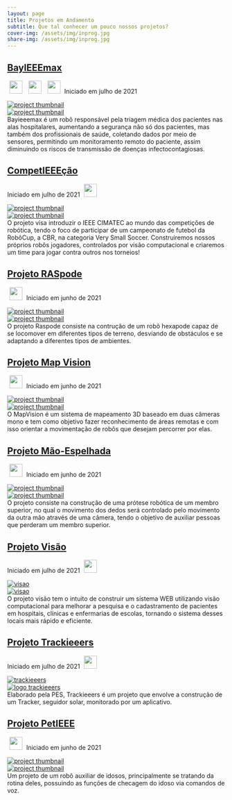 ```yaml
---
layout: page
title: Projetos em Andamento
subtitle: Que tal conhecer um pouco nossos projetos?
cover-img: /assets/img/inprog.jpg
share-img: /assets/img/inprog.jpg
---
```


<!-- BayIEEEmax -->
<div data-aos="fade-left" data-aos-offset="150"> 
<article class="project-preview-left">
    <a href="https://ieeecimatec.github.io/project-bayieeemax/">
      <h2 class="project-title">BayIEEEmax</h2>      
    </a>
    <p class="project-meta project-meta-left">
        <a href="https://ieeecimatec.github.io/capitulo-RAS/"><img src="{{ 'assets/img/ras_logo.png' | relative_url }}" width="30" hspace="5" class="img-zoom25"></a>
        <a href="https://ieeecimatec.github.io/capitulo-EMBS/"><img src="{{ 'assets/img/embs_logo.png' | relative_url }}" width="30" hspace="5" class="img-zoom25"></a>
        <a href="https://ieeecimatec.github.io/capitulo-PES/"><img src="{{ 'assets/img/pes_logo.png' | relative_url }}" width="30" hspace="5" class="img-zoom25"></a>
        Iniciado em julho de 2021
    </p>    
    <div class="project-image project-image-small">
      <a href="https://ieeecimatec.github.io/project-bayieeemax/">
        <img src="{{ 'assets/img/bayieeemax/baymax_thumb.jpeg' | relative_url }}" alt="project thumbnail" class="img-blur">
      </a>
    </div>
    <div class="project-image project-image-short">
      <a href="https://ieeecimatec.github.io/project-bayieeemax/">
        <img src="{{ 'assets/img/bayieeemax/baymax_thumb.jpeg' | relative_url }}" alt="project thumbnail" class="img-blur">
      </a>
    </div>
    <div class="project-entry">
     Bayieeemax é um robô responsável pela triagem médica dos pacientes nas alas hospitalares, aumentando a segurança não só dos pacientes, mas também dos profissionais de saúde, coletando dados por meio de sensores, permitindo um monitoramento remoto do paciente, assim diminuindo os riscos de transmissão de doenças infectocontagiosas. 
    </div> 
</article>
</div>


<!-- Projeto: CompetIEEEção -->
<div data-aos="fade-right" data-aos-offset="150"> 
<article class="project-preview-right">
    <a href="https://ieeecimatec.github.io/project-competieeecao/">
      <h2 class="project-title">CompetIEEEção</h2>      
    </a>
    <p class="project-meta project-meta-right">
        Iniciado em julho de 2021
        <a href="https://ieeecimatec.github.io/capitulo-RAS/"><img src="{{ 'assets/img/ras_logo.png' | relative_url }}" width="30" hspace="5" class="img-zoom25"></a>
    </p>
    <div class="project-image project-image-small">
      <a href="https://ieeecimatec.github.io/project-competieeecao/">
        <img src="{{ 'assets/img/competieeecao/Logo_comp.jpg' | relative_url }}" alt="project thumbnail" class="img-blur">
      </a>
    </div>
    <div class="project-image project-image-short">
      <a href="https://ieeecimatec.github.io/project-competieeecao/">
        <img src="{{ 'assets/img/competieeecao/Logo_comp.jpg' | relative_url }}" alt="project thumbnail" class="img-blur">
      </a>
    </div>
    <div class="project-entry">
      O projeto visa introduzir o IEEE CIMATEC ao mundo das competições de robótica, tendo o foco de participar de um campeonato de futebol da RobôCup, a CBR, na categoria Very Small Soccer. Construiremos nossos próprios robôs jogadores, controlados por visão computacional e criaremos um time para jogar contra outros nos torneios!
</div> 
</article>
</div>


<!-- Projeto Raspode -->
<div data-aos="fade-left" data-aos-offset="150"> 
<article class="project-preview-left">
    <a href="https://ieeecimatec.github.io/project-raspode/">
      <h2 class="project-title">Projeto RASpode</h2>      
    </a>
    <p class="project-meta project-meta-left">
        <a href="https://ieeecimatec.github.io/capitulo-RAS/"><img src="{{ 'assets/img/ras_logo.png' | relative_url }}" width="30" hspace="5" class="img-zoom25"></a>
        Iniciado em junho de 2021
    </p>    
    <div class="project-image project-image-small">
      <a href="https://ieeecimatec.github.io/project-raspode/">
        <img src="{{ 'assets/img/raspode/raspode_projetos_andamentos.png' | relative_url }}" alt="project thumbnail" class="img-blur">
      </a>
    </div>
    <div class="project-image project-image-short">
      <a href="https://ieeecimatec.github.io/project-raspode/">
        <img src="{{ 'assets/img/raspode/raspode_projetos_andamentos.png' | relative_url }}" alt="project thumbnail" class="img-blur">
      </a>
    </div>
    <div class="project-entry">
      O projeto Raspode consiste na contrução de um robô hexapode capaz de se locomover em diferentes tipos de terreno, desviando de obstáculos e se adaptando a diferentes tipos de ambientes.
    </div> 
</article>
</div>


<!-- Projeto Map Vision -->
<div data-aos="fade-right" data-aos-offset="150"> 
<article class="project-preview-right">
    <a href="https://ieeecimatec.github.io/project-mapvision/">
      <h2 class="project-title">Projeto Map Vision</h2>      
    </a>
    <p class="project-meta project-meta-left">
        <a href="https://ieeecimatec.github.io/capitulo-RAS/"><img src="{{ 'assets/img/ras_logo.png' | relative_url }}" width="30" hspace="5" class="img-zoom25"></a>
        Iniciado em junho de 2021
    </p>    
    <div class="project-image project-image-small">
      <a href="https://ieeecimatec.github.io/project-mapvision/">
        <img src="{{ 'assets/img/mapvision/map_projetos_andamento.png' | relative_url }}" alt="project thumbnail" class="img-blur">
      </a>
    </div>
    <div class="project-image project-image-short">
      <a href="https://ieeecimatec.github.io/project-mapvision/">
        <img src="{{ 'assets/img/mapvision/map_projetos_andamento.png' | relative_url }}" alt="project thumbnail" class="img-blur">
      </a>
    </div>
    <div class="project-entry">
      O MapVision é um sistema de mapeamento 3D baseado em duas câmeras mono e tem como objetivo fazer reconhecimento de áreas remotas e com isso orientar a movimentação de robôs que desejam percorrer por elas.
    </div> 
</article>
</div>

<!-- Projeto Mão-Espelhada -->
<div data-aos="fade-left" data-aos-offset="150"> 
<article class="project-preview-left">
    <a href="https://ieeecimatec.github.io/project-mao_espelhada/">
      <h2 class="project-title">Projeto Mão-Espelhada</h2>      
    </a>
    <p class="project-meta project-meta-left">
        <a href="https://ieeecimatec.github.io/capitulo-RAS/"><img src="{{ 'assets/img/ras_logo.png' | relative_url }}" width="30" hspace="5" class="img-zoom25"></a>
        Iniciado em junho de 2021
    </p>    
    <div class="project-image project-image-small">
      <a href="https://ieeecimatec.github.io/project-mao_espelhada/">
        <img src="{{ 'assets/img/mao_espelhada/logo_mao_espelhada.png' | relative_url }}" alt="project thumbnail" class="img-blur">
      </a>
    </div>
    <div class="project-image project-image-short">
      <a href="https://ieeecimatec.github.io/project-mao_espelhada/">
        <img src="{{ 'assets/img/mao_espelhada/logo_mao_espelhada.png' | relative_url }}" alt="project thumbnail" class="img-blur">
      </a>
    </div>
    <div class="project-entry">
      O projeto consiste na construção de uma prótese robótica de um membro superior, no qual o movimento dos dedos será controlado pelo movimento da outra mão através de uma câmera, tendo o objetivo de auxiliar pessoas que perderam um membro superior. 
    </div> 
</article>
</div>

<!-- Projeto Visão -->
<div data-aos="fade-right" data-aos-offset="150"> 
<article class="project-preview-right">
    <a href="https://ieeecimatec.github.io/project-projeto_visao/">
      <h2 class="project-title">Projeto Visão</h2>      
    </a>
    <p class="project-meta project-meta-right">
        Iniciado em julho de 2021
        <a href="https://ieeecimatec.github.io/capitulo-EMBS/"><img src="{{ 'assets/img/embs_logo.png' | relative_url }}" width="30" hspace="5" class="img-zoom25"></a>
    </p>
    <div class="project-image project-image-small">
      <a href="https://ieeecimatec.github.io/project-projeto_visao/">
        <img src="{{ 'assets/img/visao/olhoVisao.png' | relative_url }}" alt="visao" class="img-blur">
      </a>
    </div>
    <div class="project-image project-image-short">
      <a href="https://ieeecimatec.github.io/project-projeto_visao/">
        <img src="{{ 'assets/img/visao/olhoVisao.png' | relative_url }}" alt="visao" class="img-blur">
      </a>
    </div>
    <div class="project-entry">
        O projeto visão tem o intuito de construir um sistema WEB utilizando visão computacional para melhorar a pesquisa e o cadastramento de pacientes em hospitais, clínicas e enfermarias de escolas, tornando o sistema desses locais mais rápido e eficiente.
    </div> 
</article>
</div>


<!-- Projeto Trackieeers -->
<div data-aos="fade-right" data-aos-offset="150"> 
<article class="project-preview-right">
    <a href="https://ieeecimatec.github.io/project-projeto_Trackieeers/">
      <h2 class="project-title">Projeto Trackieeers</h2>      
    </a>
    <p class="project-meta project-meta-right">
        Iniciado em julho de 2021
        <a href="https://ieeecimatec.github.io/capitulo-PES/"><img src="{{ 'assets/img/pes_logo.png' | relative_url }}" width="30" hspace="5" class="img-zoom25"></a>
    </p>
    <div class="project-image project-image-small">
      <a href="https://ieeecimatec.github.io/project-projeto_Trackieeers/">
        <img src="{{ 'assets/img/logo-trackieeers.jpg' | relative_url }}" alt="trackieeers" class="img-blur">
      </a>
    </div>
    <div class="project-image project-image-short">
      <a href="https://ieeecimatec.github.io/project-projeto_Trackieeers/">
        <img src="{{ 'assets/img/logo-trackieeers.jpg' | relative_url }}" alt="logo trackieeers" class="img-blur">
      </a>
    </div>
    <div class="project-entry">
     Elaborado pela PES, Trackieeers é um projeto que envolve a construção de um Tracker, seguidor solar, monitorado por um aplicativo.  
    </div> 
</article>
</div>


<!-- Projeto PetIEEE -->
<div data-aos="fade-left" data-aos-offset="150"> 
<article class="project-preview-left">
    <a href="https://ieeecimatec.github.io/project-petieee/">
      <h2 class="project-title">Projeto PetIEEE</h2>      
    </a>
    <p class="project-meta project-meta-left">
        <a href="https://ieeecimatec.github.io/capitulo-RAS/"><img src="{{ 'assets/img/ras_logo.png' | relative_url }}" width="30" hspace="5" class="img-zoom25"></a>
        Iniciado em junho de 2021
    </p>    
    <div class="project-image project-image-small">
      <a href="https://ieeecimatec.github.io/project-petieee/">
        <img src="{{ 'assets/img/petieee/petieee_projetos_andamento.png' | relative_url }}" alt="project thumbnail" class="img-blur">
      </a>
    </div>
    <div class="project-image project-image-short">
      <a href="https://ieeecimatec.github.io/project-petieee/">
        <img src="{{ 'assets/img/petieee/petieee_projetos_andamento.png' | relative_url }}" alt="project thumbnail" class="img-blur">
      </a>
    </div>
    <div class="project-entry">
     Um projeto de um robô auxiliar de idosos, principalmente se tratando da rotina deles, possuindo as funções de checagem do idoso via comandos de voz.
    </div> 
</article>
</div>
